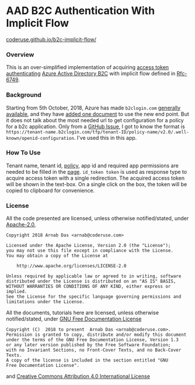 # AAD B2C Authentication With Implicit Flow

[coderuse.github.io/b2c-implicit-flow/](https://coderuse.github.io/b2c-implicit-flow/)

### Overview

This is an over-simplified implementation of acquiring [access token](https://docs.microsoft.com/en-us/azure/active-directory-b2c/active-directory-b2c-reference-tokens) [authenticating](https://docs.microsoft.com/en-us/azure/active-directory-b2c/active-directory-b2c-apps) [Azure Active Directory B2C](https://docs.microsoft.com/en-us/azure/active-directory-b2c/active-directory-b2c-overview) with implicit flow defined in [Rfc-6749](https://tools.ietf.org/html/rfc6749#section-4.2).

### Background

Starting from 5th October, 2018, Azure has made `b2clogin.com` [generally available](https://blogs.msdn.microsoft.com/azureadb2c/2018/10/05/b2clogin-com-is-now-generally-available/), and they have [added one document](https://docs.microsoft.com/en-us/azure/active-directory-b2c/b2clogin) to use the new end point. But it does not talk about the most needed url to get configuration for a policy for a b2c application. Only from a [GitHub Issue](https://github.com/MicrosoftDocs/azure-docs/issues/16505#issuecomment-429093676), I got to know the format is `https://tenant-name.b2clogin.com/tfp/tenant-ID/policy-name/v2.0/.well-known/openid-configuration`. I've used this in this app.

### How To Use

Tenant name, tenant id, [policy](https://docs.microsoft.com/en-us/azure/active-directory-b2c/active-directory-b2c-reference-protocols#policies-and-user-flows), app id and required app permissions are needed to be filled in the [page](https://coderuse.github.io/b2c-implicit-flow/). `id_token token` is used as response type to acquire access token with a single redirection. The acquired access token will be shown in the text-box. On a single click on the box, the token will be copied to clipboard for convenience.

### License

All the code presented are licensed, unless otherwise notified/stated, under [Apache-2.0](./LICENSE),

```
Copyright 2018 Arnab Das <arnab@coderuse.com>

Licensed under the Apache License, Version 2.0 (the "License");
you may not use this file except in compliance with the License.
You may obtain a copy of the License at

    http://www.apache.org/licenses/LICENSE-2.0

Unless required by applicable law or agreed to in writing, software
distributed under the License is distributed on an "AS IS" BASIS,
WITHOUT WARRANTIES OR CONDITIONS OF ANY KIND, either express or implied.
See the License for the specific language governing permissions and
limitations under the License.
```

All the documents, tutorials here are licensed, unless otherwise notified/stated, under [GNU Free Documentation License](https://www.gnu.org/licenses/fdl-1.3.en.html)

```
Copyright (C)  2018 to present  Arnab Das <arnab@coderuse.com>.
Permission is granted to copy, distribute and/or modify this document
under the terms of the GNU Free Documentation License, Version 1.3
or any later version published by the Free Software Foundation;
with no Invariant Sections, no Front-Cover Texts, and no Back-Cover Texts.
A copy of the license is included in the section entitled "GNU
Free Documentation License".
```
and [Creative Commons Attribution 4.0 International License](https://creativecommons.org/licenses/by/4.0/)
